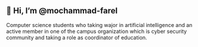 ## 👋 Hi, I’m @mochammad-farel

Computer science students who taking wajor in artificial intelligence and an active member in one of the campus organization which is cyber security community and taking a role as coordinator of education.


<!---
mochammad-farel/mochammad-farel is a ✨ special ✨ repository because its `README.md` (this file) appears on your GitHub profile.
You can click the Preview link to take a look at your changes.
--->
